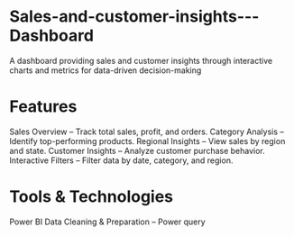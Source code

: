 # Sales-and-customer-insights---Dashboard
A dashboard providing sales and customer insights through interactive charts and metrics for data-driven decision-making

# Features
Sales Overview – Track total sales, profit, and orders.
Category Analysis – Identify top-performing products.
Regional Insights – View sales by region and state.
Customer Insights – Analyze customer purchase behavior.
Interactive Filters – Filter data by date, category, and region.

# Tools & Technologies
Power BI 
Data Cleaning & Preparation – Power query

